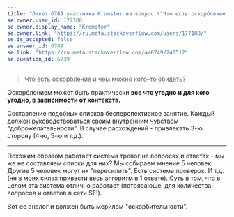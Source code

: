 ```yaml
---
title: "Ответ 6749 участника Kromster на вопрос \"Что есть оскорбление...\""
se.owner.user_id: 177188
se.owner.display_name: "Kromster"
se.owner.link: "https://ru.meta.stackoverflow.com/users/177188/"
se.is_accepted: false
se.answer_id: 6749
se.link: "https://ru.meta.stackoverflow.com/a/6749/240512"
se.question_id: 6739
---
```


> Что есть оскорбление и чем можно кого–то обидеть?

Оскорблением может быть практически **все что угодно и для кого угодно, в зависимости от контекста.**

Составление подобных списков бесперспективное занятие. Каждый должен руководствоваться своим внутренним чувством "доброжелательности". В случае расхождений - привлекать 3-ю сторону (4-ю, 5-ю и т.д.).

---

Похожим образом работает система тревог на вопросах и ответах - мы же не составляем списки для них? Мы собираем мнение 5 человек. Другие 5 человек могут их "пересилить". Есть система проверок. И т.д. (не в моих силах привести весь алгоритм в 1 ответе). Суть в том, что в целом эта система отлично работает (потрясающе, для количества вопросов и ответов в сети SE!).

Вот ее аналог и должен быть мерилом "оскорбительности".
